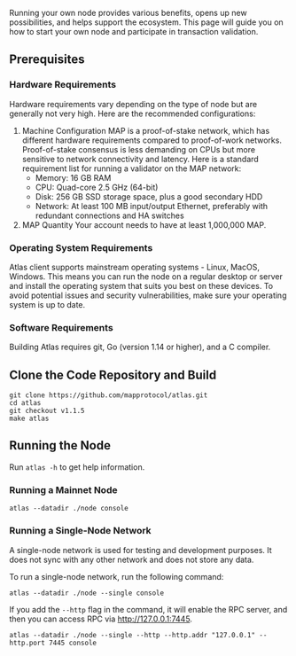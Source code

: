 Running your own node provides various benefits, opens up new possibilities, and helps support the ecosystem. This page
will guide you on how to start your own node and participate in transaction validation.

## Prerequisites

### Hardware Requirements

Hardware requirements vary depending on the type of node but are generally not very high. Here are the recommended
configurations:

1. Machine Configuration
   MAP is a proof-of-stake network, which has different hardware requirements compared to proof-of-work networks.
   Proof-of-stake consensus is less demanding on CPUs but more sensitive to network connectivity and latency.
   Here is a standard requirement list for running a validator on the MAP network:
    - Memory: 16 GB RAM
    - CPU: Quad-core 2.5 GHz (64-bit)
    - Disk: 256 GB SSD storage space, plus a good secondary HDD
    - Network: At least 100 MB input/output Ethernet, preferably with redundant connections and HA switches
2. MAP Quantity
   Your account needs to have at least 1,000,000 MAP.

### Operating System Requirements

Atlas client supports mainstream operating systems - Linux, MacOS, Windows. This means you can run the node on a regular
desktop or server and install the operating system that suits you best on these devices. To avoid potential issues and
security vulnerabilities, make sure your operating system is up to date.

### Software Requirements

Building Atlas requires git, Go (version 1.14 or higher), and a C compiler.

## Clone the Code Repository and Build

```shell
git clone https://github.com/mapprotocol/atlas.git
cd atlas
git checkout v1.1.5
make atlas
```

## Running the Node

Run `atlas -h` to get help information.

### Running a Mainnet Node

```shell
atlas --datadir ./node console
```

### Running a Single-Node Network

A single-node network is used for testing and development purposes. It does not sync with any other network and does not
store any data.

To run a single-node network, run the following command:

```shell
atlas --datadir ./node --single console
```

If you add the `--http` flag in the command, it will enable the RPC server, and then you can access RPC
via http://127.0.0.1:7445.

```shell
atlas --datadir ./node --single --http --http.addr "127.0.0.1" --http.port 7445 console
```